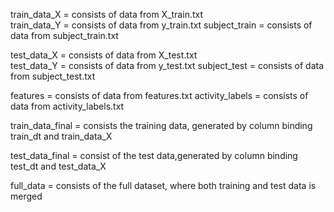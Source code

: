 train_data_X = consists of data from  X_train.txt  
train_data_Y = consists of data from  y_train.txt
subject_train = consists of data from  subject_train.txt

test_data_X = consists of data from  X_test.txt  
test_data_Y = consists of data from  y_test.txt
subject_test = consists of data from  subject_test.txt

features = consists of data from features.txt
activity_labels = consists of data from activity_labels.txt

train_data_final = consists the training data, generated by column binding train_dt and train_data_X

test_data_final = consist of the test data,generated by column binding test_dt and test_data_X

full_data = consists of the full dataset, where both training and test data is merged